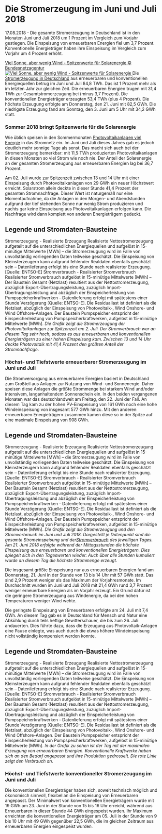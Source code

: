





# Die Stromerzeugung im Juni und Juli 2018


17.08.2018 - Die gesamte Stromerzeugung in Deutschland ist in den Monaten Juni und Juli 2018 um 1 Prozent im Vergleich zum Vorjahr gestiegen. Die Einspeisung von erneuerbaren Energien fiel um 3,7 Prozent. Konventionelle Energieträger haben ihre Einspeisung im Vergleich zum Vorjahr um 4 Prozent erhöht.  

[ Viel Sonne, aber wenig Wind - Spitzenwerte für Solarenergie © Bundesnetzagentur ![Viel Sonne, aber wenig Wind - Spitzenwerte für Solarenergie](https://www.smard.de/resource/image/9400/landscape_ratio2x1/1200/600/6c4b96da67f5d21036f2ae0b7dc8c6ce/68601DEE309FDB953811EE87E59A8588/180801-teaserbild-jun-jul.jpg) ](https://www.smard.de/resource/blob/9400/341a4ba2387a60cd79560b566e26499b/180801-teaserbild-jun-jul-data.jpg)
Die [Stromerzeugung in Deutschland](https://smard.de/home/wiki-article/446/636) aus erneuerbaren und konventionellen Energiequellen betrug im Juni und Juli 84,8 TWh. Das ist 1 Prozent mehr als im letzten Jahr zur gleichen Zeit. Die erneuerbaren Energien trugen mit 31,4 TWh zur Gesamtstromerzeugung bei (minus 3,7 Prozent). Die konventionellen Energieträger erzeugten 53,4 TWh (plus 4 Prozent). Die höchste Erzeugung erfolgte am Donnerstag, den 21. Juni mit 82,5 GWh. Die niedrigste Erzeugung fand am Sonntag, den 3. Juni um 5 Uhr mit 34,2 GWh statt.  

### Sommer 2018 bringt Spitzenwerte für die Solarenergie  

Wie üblich speisen in den Sommermonaten [Photovoltaikanlagen viel Energie](https://smard.de/home/topic-article/444/3678) in das Stromnetz ein. Im Juni und Juli dieses Jahres gab es jedoch deutlich mehr sonnige Tage als sonst. Das macht sich auch bei der Stromerzeugung bemerkbar: mit 11,5 TWh produzierten Photovoltaikanlagen in diesen Monaten so viel Strom wie noch nie. Der Anteil der Solarenergie an der gesamten Stromerzeugung aus erneuerbaren Energien lag bei 36,7 Prozent.  

Am 02. Juli wurde zur Spitzenzeit zwischen 13 und 14 Uhr mit einer Einspeisung durch Photovoltaikanlagen von 29 GWh ein neuer Höchstwert erreicht. Solarstrom allein deckte in dieser Stunde 41,4 Prozent der gesamten Stromnachfrage. Dieser Wert ist naturgemäß nur eine Momentaufnahme, da die Anlagen in den Morgen- und Abendstunden aufgrund der tief stehenden Sonne nur wenig Strom produzieren und nachts gar keine Einspeisung aus Photovoltaikanlagen erfolgen kann. Die Nachfrage wird dann komplett von anderen Energieträgern gedeckt.  





  


  

## Legende und Stromdaten-Bausteine
Stromerzeugung - Realisierte Erzeugung 
Realisierte Nettostromerzeugung aufgeteilt auf die unterschiedlichen Energiequellen und aufgelöst in 15-minütige Mittelwerte [MWh] – die Stromerzeugung wird im Falle von unvollständig vorliegenden Daten teilweise geschätzt. Die Einspeisung von Kleinsterzeugern kann aufgrund fehlender Realdaten ebenfalls geschätzt sein – Datenlieferung erfolgt bis eine Stunde nach realisierter Erzeugung. [Quelle: ENTSO-E]
Stromverbrauch - Realisierter Stromverbrauch 
Realisierter Stromverbrauch aufgelöst in 15-minütige Mittelwerte [MWh] – Der Baustein Gesamt (Netzlast) resultiert aus der Nettostromerzeugung, abzüglich Export-Übertragungsleistung, zuzüglich Import-Übertragungsleistung und abzüglich der Einspeicherleistung von Pumpspeicherkraftwerken – Datenlieferung erfolgt mit spätestens einer Stunde Verzögerung [Quelle: ENTSO-E]. Die Residuallast ist definiert als die Netzlast, abzüglich der Einspeisung von Photovoltaik-, Wind Onshore- und Wind Offshore-Anlagen. Der Baustein Pumpspeicher entspricht der Einspeicherleistung von Pumpspeicherkraftwerken, aufgelöst in 15-minütige Mittelwerte [MWh].
_Die Grafik zeigt die Stromerzeugung der Photovoltaikanlagen zur Spitzenzeit am 2. Juli. Der Stromverbrauch war an diesem Tag sehr hoch, sodass es aus erneuerbaren und konventionellen Energieträgern zu einer hohen Einspeisung kam. Zwischen 13 und 14 Uhr deckte Photovoltaik mit 41,4 Prozent den größten Anteil der Stromnachfrage._  

### Höchst- und Tiefstwerte erneuerbarer Stromerzeugung im Juni und Juli
Die Stromversorgung aus erneuerbaren Energien basiert in Deutschland zum Großteil aus Anlagen zur Nutzung von Wind- und Sonnenergie. Daher speisen diese Anlagen die größte Strommenge bei starkem Wind und/oder intensivem, langanhaltendem Sonnenschein ein. In den beiden vergangenen Monaten war das deutschlandweit am Freitag, den 22. Juni der Fall. An diesem Tag kam zu der hohen PV-Einspeisung von 161 GWh noch eine hohe Windeinspeisung von insgesamt 577 GWh hinzu. Mit den anderen erneuerbaren Energieträgern zusammen kamen diese so in der Spitze auf eine maximale Einspeisung von 908 GWh.  





  


  

## Legende und Stromdaten-Bausteine
Stromerzeugung - Realisierte Erzeugung 
Realisierte Nettostromerzeugung aufgeteilt auf die unterschiedlichen Energiequellen und aufgelöst in 15-minütige Mittelwerte [MWh] – die Stromerzeugung wird im Falle von unvollständig vorliegenden Daten teilweise geschätzt. Die Einspeisung von Kleinsterzeugern kann aufgrund fehlender Realdaten ebenfalls geschätzt sein – Datenlieferung erfolgt bis eine Stunde nach realisierter Erzeugung. [Quelle: ENTSO-E]
Stromverbrauch - Realisierter Stromverbrauch 
Realisierter Stromverbrauch aufgelöst in 15-minütige Mittelwerte [MWh] – Der Baustein Gesamt (Netzlast) resultiert aus der Nettostromerzeugung, abzüglich Export-Übertragungsleistung, zuzüglich Import-Übertragungsleistung und abzüglich der Einspeicherleistung von Pumpspeicherkraftwerken – Datenlieferung erfolgt mit spätestens einer Stunde Verzögerung [Quelle: ENTSO-E]. Die Residuallast ist definiert als die Netzlast, abzüglich der Einspeisung von Photovoltaik-, Wind Onshore- und Wind Offshore-Anlagen. Der Baustein Pumpspeicher entspricht der Einspeicherleistung von Pumpspeicherkraftwerken, aufgelöst in 15-minütige Mittelwerte [MWh].
_Die Grafik zeigt die Stromerzeugung und den Stromverbrauch im Juni und Juli 2018. Dargestellt je Datenpunkt sind die gesamte Stromeinspeisung und der[Stromverbrauch](https://smard.de/home/wiki-article/446/2556) des jeweiligen Tages. Am 21. Juni 2018 erfolgte während der Mittagsstunden die höchste Einspeisung aus erneuerbaren und konventionellen Energieträgern. Dies spiegelt sich in den Tageswerten wieder: Auch über alle Stunden kumuliert wurde an diesem Tag die höchste Strommenge erzeugt._  

Die insgesamt größte Einspeisung nur aus erneuerbaren Energien fand am Donnerstag, 21. Juni in der Stunde von 13 bis 14 Uhr mit 57 GWh statt. Das sind 2,9 Prozent weniger als das Maximum der Vorjahresmonate. Im Durchschnitt wurden im Juni und Juli 2018 mit 21,4 GWh rund 3,7 Prozent weniger erneuerbare Energien als im Vorjahr erzeugt. Ein Grund dafür ist die geringere Stromerzeugung aus Windenergie, da bei den hohen Temperaturen weniger Wind wehte.  

Die geringste Einspeisung von Erneuerbaren erfolgte am 24. Juli mit 7,4 GWh. An diesem Tag gab es in Deutschland für Mensch und Natur eine Abkühlung durch teils heftige Gewitterschauer, die bis zum 26. Juli andauerten. Dies führte dazu, dass die Erzeugung aus Photovoltaik-Anlagen eine Pause einlegte, was auch durch die etwas höhere Windeinspeisung nicht vollständig kompensiert werden konnte.  





  


  

## Legende und Stromdaten-Bausteine
Stromerzeugung - Realisierte Erzeugung 
Realisierte Nettostromerzeugung aufgeteilt auf die unterschiedlichen Energiequellen und aufgelöst in 15-minütige Mittelwerte [MWh] – die Stromerzeugung wird im Falle von unvollständig vorliegenden Daten teilweise geschätzt. Die Einspeisung von Kleinsterzeugern kann aufgrund fehlender Realdaten ebenfalls geschätzt sein – Datenlieferung erfolgt bis eine Stunde nach realisierter Erzeugung. [Quelle: ENTSO-E]
Stromverbrauch - Realisierter Stromverbrauch 
Realisierter Stromverbrauch aufgelöst in 15-minütige Mittelwerte [MWh] – Der Baustein Gesamt (Netzlast) resultiert aus der Nettostromerzeugung, abzüglich Export-Übertragungsleistung, zuzüglich Import-Übertragungsleistung und abzüglich der Einspeicherleistung von Pumpspeicherkraftwerken – Datenlieferung erfolgt mit spätestens einer Stunde Verzögerung [Quelle: ENTSO-E]. Die Residuallast ist definiert als die Netzlast, abzüglich der Einspeisung von Photovoltaik-, Wind Onshore- und Wind Offshore-Anlagen. Der Baustein Pumpspeicher entspricht der Einspeicherleistung von Pumpspeicherkraftwerken, aufgelöst in 15-minütige Mittelwerte [MWh].
_In der Grafik zu sehen ist der Tag mit der maximalen Erzeugung von erneuerbaren Energien. Konventionelle Kraftwerke haben sich an den Bedarf angepasst und ihre Produktion gedrosselt. Die rote Linie zeigt den Verbrauch an._  

### Höchst- und Tiefstwerte konventioneller Stromerzeugung im Juni und Juli
Die konventionellen Energieträger haben sich, soweit technisch möglich und ökonomisch sinnvoll, flexibel an die Einspeisung von Erneuerbaren angepasst. Der Minimalwert von konventionellen Energieträgern wurde mit 19 GWh am 23. Juni in der Stunde von 15 bis 16 Uhr erreicht, während aus Erneuerbaren in dieser Stunde 44 GWh eingespeist wurden. Ihr Maximum erreichten die konventionellen Energieträger am 05. Juli in der Stunde von 9 bis 10 Uhr mit 49 GWh gegenüber 22,5 GWh, die im gleichen Zeitraum aus erneuerbaren Energien eingespeist wurden.  









